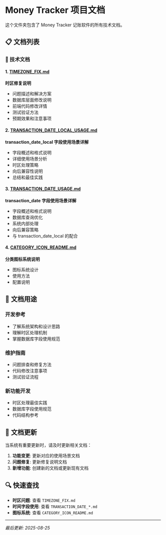 # Money Tracker 项目文档

这个文件夹包含了 Money Tracker 记账软件的所有技术文档。

## 📋 文档列表

### 🔧 技术文档

#### 1. [TIMEZONE_FIX.md](./TIMEZONE_FIX.md)
**时区修复说明**
- 问题描述和解决方案
- 数据库层面修改说明
- 前端代码修改详情
- 测试验证方法
- 预期效果和注意事项

#### 2. [TRANSACTION_DATE_LOCAL_USAGE.md](./TRANSACTION_DATE_LOCAL_USAGE.md)
**transaction_date_local 字段使用场景详解**
- 字段概述和格式说明
- 详细使用场景分析
- 时区处理策略
- 向后兼容性说明
- 总结和最佳实践

#### 3. [TRANSACTION_DATE_USAGE.md](./TRANSACTION_DATE_USAGE.md)
**transaction_date 字段使用场景详解**
- 字段概述和格式说明
- 数据库查询优化
- 系统内部处理
- 向后兼容策略
- 与 transaction_date_local 的配合

#### 4. [CATEGORY_ICON_README.md](./CATEGORY_ICON_README.md)
**分类图标系统说明**
- 图标系统设计
- 使用方法
- 配置说明

## 🎯 文档用途

### 开发参考
- 了解系统架构和设计思路
- 理解时区处理机制
- 掌握数据库字段使用规范

### 维护指南
- 问题排查和修复方法
- 代码修改注意事项
- 测试验证流程

### 新功能开发
- 时区处理最佳实践
- 数据库字段使用规范
- 代码结构参考

## 📝 文档更新

当系统有重要更新时，请及时更新相关文档：

1. **功能变更**: 更新对应的使用场景文档
2. **问题修复**: 更新修复说明文档
3. **新增功能**: 创建新的文档或更新现有文档

## 🔍 快速查找

- **时区问题**: 查看 `TIMEZONE_FIX.md`
- **时间字段使用**: 查看 `TRANSACTION_DATE_*.md`
- **图标系统**: 查看 `CATEGORY_ICON_README.md`

---

*最后更新: 2025-08-25*
